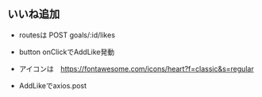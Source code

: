 ## いいね追加
- routesは POST goals/:id/likes

- button onClickでAddLike発動
- アイコンは　https://fontawesome.com/icons/heart?f=classic&s=regular
- AddLikeでaxios.post
